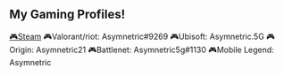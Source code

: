 ## My Gaming Profiles!
[🎮Steam](https://steamcommunity.com/id/asymnetric21/) 
🎮Valorant/riot: Asymnetric#9269
🎮Ubisoft: Asymnetric.5G
🎮Origin: Asymnetric21
🎮Battlenet: Asymnetric5g#1130
🎮Mobile Legend: Asymnetric
